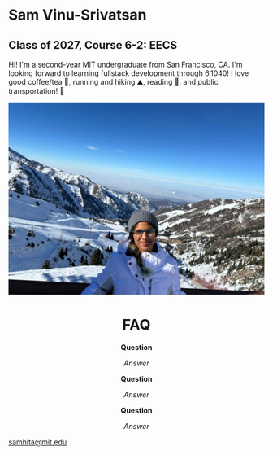 # Sam Vinu-Srivatsan
## Class of 2027, Course 6-2: EECS
Hi! I'm a second-year MIT undergraduate from San Francisco, CA. I'm looking forward to learning fullstack development through 6.1040! I love good coffee/tea :tea:, running and hiking :mountain:, reading :book:, and public transportation! :train:


![mountains.jpg](mountains.jpg)


<div class="header">
    <h1 style="text-align:center;">FAQ</h1>
    <b> <p style="text-align:center;">Question</p> </b>
    <i> <p style="text-align:center;">Answer</p> </i>
    <b> <p style="text-align:center;">Question</p> </b>
    <i> <p style="text-align:center;">Answer</p> </i>
    <b> <p style="text-align:center;">Question</p> </b>
    <i> <p style="text-align:center;">Answer</p> </i>
</div>

<a rel="mailto:samhita@mit.edu">samhita@mit.edu</a>
